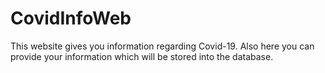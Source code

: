 # CovidInfoWeb
This website gives you information regarding Covid-19. Also here you can provide your information which will be stored into the database.
